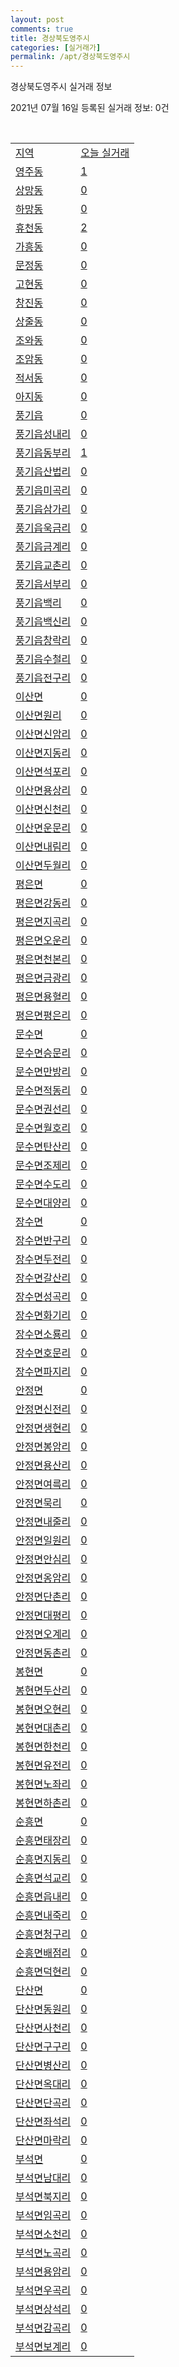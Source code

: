 ```yaml
---
layout: post
comments: true
title: 경상북도영주시
categories: [실거래가]
permalink: /apt/경상북도영주시
---
```


경상북도영주시 실거래 정보

2021년 07월 16일 등록된 실거래 정보: 0건

<script type="text/javascript">
  google.charts.load('current', {'packages':['corechart']});
  google.charts.setOnLoadCallback(drawChart);

  function drawChart() {
    var data = google.visualization.arrayToDataTable([['거래일', '매매', '전월세', '전매'], ['20-07', 39, 13, 3], ['20-08', 61, 9, 13], ['20-09', 65, 152, 9], ['20-10', 71, 128, 7], ['20-11', 50, 53, 12], ['20-12', 73, 27, 10], ['21-01', 60, 22, 11], ['21-02', 55, 20, 10], ['21-03', 80, 24, 16], ['21-04', 71, 8, 9], ['21-05', 56, 11, 17], ['21-06', 70, 12, 7], ['21-07', 15, 6, 4]]);

    var options = {
      title: '최근 1년간 유형별 거래량 추이',
      legend: { position: 'bottom' }
    };

    var chart = new google.visualization.LineChart(document.getElementById('columnchart_material'));
    chart.draw(data, (options));
  }
</script>

<div id="columnchart_material" style="width: 95%; margin-left: -35px"></div>
<br>
<table class="sortable">
  <tr>
    <td><a href="#">지역</a></td>
    <td><a href="#">오늘 실거래</a></td>
  </tr>

  
  <tr class="item">
    <td><a href="경상북도 영주시 영주동">영주동</a></td>
    <td><a href="경상북도 영주시 영주동">1</a></td>
  </tr>
    

  <tr class="item">
    <td><a href="경상북도 영주시 상망동">상망동</a></td>
    <td><a href="경상북도 영주시 상망동">0</a></td>
  </tr>
    

  <tr class="item">
    <td><a href="경상북도 영주시 하망동">하망동</a></td>
    <td><a href="경상북도 영주시 하망동">0</a></td>
  </tr>
    

  <tr class="item">
    <td><a href="경상북도 영주시 휴천동">휴천동</a></td>
    <td><a href="경상북도 영주시 휴천동">2</a></td>
  </tr>
    

  <tr class="item">
    <td><a href="경상북도 영주시 가흥동">가흥동</a></td>
    <td><a href="경상북도 영주시 가흥동">0</a></td>
  </tr>
    

  <tr class="item">
    <td><a href="경상북도 영주시 문정동">문정동</a></td>
    <td><a href="경상북도 영주시 문정동">0</a></td>
  </tr>
    

  <tr class="item">
    <td><a href="경상북도 영주시 고현동">고현동</a></td>
    <td><a href="경상북도 영주시 고현동">0</a></td>
  </tr>
    

  <tr class="item">
    <td><a href="경상북도 영주시 창진동">창진동</a></td>
    <td><a href="경상북도 영주시 창진동">0</a></td>
  </tr>
    

  <tr class="item">
    <td><a href="경상북도 영주시 상줄동">상줄동</a></td>
    <td><a href="경상북도 영주시 상줄동">0</a></td>
  </tr>
    

  <tr class="item">
    <td><a href="경상북도 영주시 조와동">조와동</a></td>
    <td><a href="경상북도 영주시 조와동">0</a></td>
  </tr>
    

  <tr class="item">
    <td><a href="경상북도 영주시 조암동">조암동</a></td>
    <td><a href="경상북도 영주시 조암동">0</a></td>
  </tr>
    

  <tr class="item">
    <td><a href="경상북도 영주시 적서동">적서동</a></td>
    <td><a href="경상북도 영주시 적서동">0</a></td>
  </tr>
    

  <tr class="item">
    <td><a href="경상북도 영주시 아지동">아지동</a></td>
    <td><a href="경상북도 영주시 아지동">0</a></td>
  </tr>
    

  <tr class="item">
    <td><a href="경상북도 영주시 풍기읍">풍기읍</a></td>
    <td><a href="경상북도 영주시 풍기읍">0</a></td>
  </tr>
    

  <tr class="item">
    <td><a href="경상북도 영주시 풍기읍 성내리">풍기읍성내리</a></td>
    <td><a href="경상북도 영주시 풍기읍 성내리">0</a></td>
  </tr>
    

  <tr class="item">
    <td><a href="경상북도 영주시 풍기읍 동부리">풍기읍동부리</a></td>
    <td><a href="경상북도 영주시 풍기읍 동부리">1</a></td>
  </tr>
    

  <tr class="item">
    <td><a href="경상북도 영주시 풍기읍 산법리">풍기읍산법리</a></td>
    <td><a href="경상북도 영주시 풍기읍 산법리">0</a></td>
  </tr>
    

  <tr class="item">
    <td><a href="경상북도 영주시 풍기읍 미곡리">풍기읍미곡리</a></td>
    <td><a href="경상북도 영주시 풍기읍 미곡리">0</a></td>
  </tr>
    

  <tr class="item">
    <td><a href="경상북도 영주시 풍기읍 삼가리">풍기읍삼가리</a></td>
    <td><a href="경상북도 영주시 풍기읍 삼가리">0</a></td>
  </tr>
    

  <tr class="item">
    <td><a href="경상북도 영주시 풍기읍 욱금리">풍기읍욱금리</a></td>
    <td><a href="경상북도 영주시 풍기읍 욱금리">0</a></td>
  </tr>
    

  <tr class="item">
    <td><a href="경상북도 영주시 풍기읍 금계리">풍기읍금계리</a></td>
    <td><a href="경상북도 영주시 풍기읍 금계리">0</a></td>
  </tr>
    

  <tr class="item">
    <td><a href="경상북도 영주시 풍기읍 교촌리">풍기읍교촌리</a></td>
    <td><a href="경상북도 영주시 풍기읍 교촌리">0</a></td>
  </tr>
    

  <tr class="item">
    <td><a href="경상북도 영주시 풍기읍 서부리">풍기읍서부리</a></td>
    <td><a href="경상북도 영주시 풍기읍 서부리">0</a></td>
  </tr>
    

  <tr class="item">
    <td><a href="경상북도 영주시 풍기읍 백리">풍기읍백리</a></td>
    <td><a href="경상북도 영주시 풍기읍 백리">0</a></td>
  </tr>
    

  <tr class="item">
    <td><a href="경상북도 영주시 풍기읍 백신리">풍기읍백신리</a></td>
    <td><a href="경상북도 영주시 풍기읍 백신리">0</a></td>
  </tr>
    

  <tr class="item">
    <td><a href="경상북도 영주시 풍기읍 창락리">풍기읍창락리</a></td>
    <td><a href="경상북도 영주시 풍기읍 창락리">0</a></td>
  </tr>
    

  <tr class="item">
    <td><a href="경상북도 영주시 풍기읍 수철리">풍기읍수철리</a></td>
    <td><a href="경상북도 영주시 풍기읍 수철리">0</a></td>
  </tr>
    

  <tr class="item">
    <td><a href="경상북도 영주시 풍기읍 전구리">풍기읍전구리</a></td>
    <td><a href="경상북도 영주시 풍기읍 전구리">0</a></td>
  </tr>
    

  <tr class="item">
    <td><a href="경상북도 영주시 이산면">이산면</a></td>
    <td><a href="경상북도 영주시 이산면">0</a></td>
  </tr>
    

  <tr class="item">
    <td><a href="경상북도 영주시 이산면 원리">이산면원리</a></td>
    <td><a href="경상북도 영주시 이산면 원리">0</a></td>
  </tr>
    

  <tr class="item">
    <td><a href="경상북도 영주시 이산면 신암리">이산면신암리</a></td>
    <td><a href="경상북도 영주시 이산면 신암리">0</a></td>
  </tr>
    

  <tr class="item">
    <td><a href="경상북도 영주시 이산면 지동리">이산면지동리</a></td>
    <td><a href="경상북도 영주시 이산면 지동리">0</a></td>
  </tr>
    

  <tr class="item">
    <td><a href="경상북도 영주시 이산면 석포리">이산면석포리</a></td>
    <td><a href="경상북도 영주시 이산면 석포리">0</a></td>
  </tr>
    

  <tr class="item">
    <td><a href="경상북도 영주시 이산면 용상리">이산면용상리</a></td>
    <td><a href="경상북도 영주시 이산면 용상리">0</a></td>
  </tr>
    

  <tr class="item">
    <td><a href="경상북도 영주시 이산면 신천리">이산면신천리</a></td>
    <td><a href="경상북도 영주시 이산면 신천리">0</a></td>
  </tr>
    

  <tr class="item">
    <td><a href="경상북도 영주시 이산면 운문리">이산면운문리</a></td>
    <td><a href="경상북도 영주시 이산면 운문리">0</a></td>
  </tr>
    

  <tr class="item">
    <td><a href="경상북도 영주시 이산면 내림리">이산면내림리</a></td>
    <td><a href="경상북도 영주시 이산면 내림리">0</a></td>
  </tr>
    

  <tr class="item">
    <td><a href="경상북도 영주시 이산면 두월리">이산면두월리</a></td>
    <td><a href="경상북도 영주시 이산면 두월리">0</a></td>
  </tr>
    

  <tr class="item">
    <td><a href="경상북도 영주시 평은면">평은면</a></td>
    <td><a href="경상북도 영주시 평은면">0</a></td>
  </tr>
    

  <tr class="item">
    <td><a href="경상북도 영주시 평은면 강동리">평은면강동리</a></td>
    <td><a href="경상북도 영주시 평은면 강동리">0</a></td>
  </tr>
    

  <tr class="item">
    <td><a href="경상북도 영주시 평은면 지곡리">평은면지곡리</a></td>
    <td><a href="경상북도 영주시 평은면 지곡리">0</a></td>
  </tr>
    

  <tr class="item">
    <td><a href="경상북도 영주시 평은면 오운리">평은면오운리</a></td>
    <td><a href="경상북도 영주시 평은면 오운리">0</a></td>
  </tr>
    

  <tr class="item">
    <td><a href="경상북도 영주시 평은면 천본리">평은면천본리</a></td>
    <td><a href="경상북도 영주시 평은면 천본리">0</a></td>
  </tr>
    

  <tr class="item">
    <td><a href="경상북도 영주시 평은면 금광리">평은면금광리</a></td>
    <td><a href="경상북도 영주시 평은면 금광리">0</a></td>
  </tr>
    

  <tr class="item">
    <td><a href="경상북도 영주시 평은면 용혈리">평은면용혈리</a></td>
    <td><a href="경상북도 영주시 평은면 용혈리">0</a></td>
  </tr>
    

  <tr class="item">
    <td><a href="경상북도 영주시 평은면 평은리">평은면평은리</a></td>
    <td><a href="경상북도 영주시 평은면 평은리">0</a></td>
  </tr>
    

  <tr class="item">
    <td><a href="경상북도 영주시 문수면">문수면</a></td>
    <td><a href="경상북도 영주시 문수면">0</a></td>
  </tr>
    

  <tr class="item">
    <td><a href="경상북도 영주시 문수면 승문리">문수면승문리</a></td>
    <td><a href="경상북도 영주시 문수면 승문리">0</a></td>
  </tr>
    

  <tr class="item">
    <td><a href="경상북도 영주시 문수면 만방리">문수면만방리</a></td>
    <td><a href="경상북도 영주시 문수면 만방리">0</a></td>
  </tr>
    

  <tr class="item">
    <td><a href="경상북도 영주시 문수면 적동리">문수면적동리</a></td>
    <td><a href="경상북도 영주시 문수면 적동리">0</a></td>
  </tr>
    

  <tr class="item">
    <td><a href="경상북도 영주시 문수면 권선리">문수면권선리</a></td>
    <td><a href="경상북도 영주시 문수면 권선리">0</a></td>
  </tr>
    

  <tr class="item">
    <td><a href="경상북도 영주시 문수면 월호리">문수면월호리</a></td>
    <td><a href="경상북도 영주시 문수면 월호리">0</a></td>
  </tr>
    

  <tr class="item">
    <td><a href="경상북도 영주시 문수면 탄산리">문수면탄산리</a></td>
    <td><a href="경상북도 영주시 문수면 탄산리">0</a></td>
  </tr>
    

  <tr class="item">
    <td><a href="경상북도 영주시 문수면 조제리">문수면조제리</a></td>
    <td><a href="경상북도 영주시 문수면 조제리">0</a></td>
  </tr>
    

  <tr class="item">
    <td><a href="경상북도 영주시 문수면 수도리">문수면수도리</a></td>
    <td><a href="경상북도 영주시 문수면 수도리">0</a></td>
  </tr>
    

  <tr class="item">
    <td><a href="경상북도 영주시 문수면 대양리">문수면대양리</a></td>
    <td><a href="경상북도 영주시 문수면 대양리">0</a></td>
  </tr>
    

  <tr class="item">
    <td><a href="경상북도 영주시 장수면">장수면</a></td>
    <td><a href="경상북도 영주시 장수면">0</a></td>
  </tr>
    

  <tr class="item">
    <td><a href="경상북도 영주시 장수면 반구리">장수면반구리</a></td>
    <td><a href="경상북도 영주시 장수면 반구리">0</a></td>
  </tr>
    

  <tr class="item">
    <td><a href="경상북도 영주시 장수면 두전리">장수면두전리</a></td>
    <td><a href="경상북도 영주시 장수면 두전리">0</a></td>
  </tr>
    

  <tr class="item">
    <td><a href="경상북도 영주시 장수면 갈산리">장수면갈산리</a></td>
    <td><a href="경상북도 영주시 장수면 갈산리">0</a></td>
  </tr>
    

  <tr class="item">
    <td><a href="경상북도 영주시 장수면 성곡리">장수면성곡리</a></td>
    <td><a href="경상북도 영주시 장수면 성곡리">0</a></td>
  </tr>
    

  <tr class="item">
    <td><a href="경상북도 영주시 장수면 화기리">장수면화기리</a></td>
    <td><a href="경상북도 영주시 장수면 화기리">0</a></td>
  </tr>
    

  <tr class="item">
    <td><a href="경상북도 영주시 장수면 소룡리">장수면소룡리</a></td>
    <td><a href="경상북도 영주시 장수면 소룡리">0</a></td>
  </tr>
    

  <tr class="item">
    <td><a href="경상북도 영주시 장수면 호문리">장수면호문리</a></td>
    <td><a href="경상북도 영주시 장수면 호문리">0</a></td>
  </tr>
    

  <tr class="item">
    <td><a href="경상북도 영주시 장수면 파지리">장수면파지리</a></td>
    <td><a href="경상북도 영주시 장수면 파지리">0</a></td>
  </tr>
    

  <tr class="item">
    <td><a href="경상북도 영주시 안정면">안정면</a></td>
    <td><a href="경상북도 영주시 안정면">0</a></td>
  </tr>
    

  <tr class="item">
    <td><a href="경상북도 영주시 안정면 신전리">안정면신전리</a></td>
    <td><a href="경상북도 영주시 안정면 신전리">0</a></td>
  </tr>
    

  <tr class="item">
    <td><a href="경상북도 영주시 안정면 생현리">안정면생현리</a></td>
    <td><a href="경상북도 영주시 안정면 생현리">0</a></td>
  </tr>
    

  <tr class="item">
    <td><a href="경상북도 영주시 안정면 봉암리">안정면봉암리</a></td>
    <td><a href="경상북도 영주시 안정면 봉암리">0</a></td>
  </tr>
    

  <tr class="item">
    <td><a href="경상북도 영주시 안정면 용산리">안정면용산리</a></td>
    <td><a href="경상북도 영주시 안정면 용산리">0</a></td>
  </tr>
    

  <tr class="item">
    <td><a href="경상북도 영주시 안정면 여륵리">안정면여륵리</a></td>
    <td><a href="경상북도 영주시 안정면 여륵리">0</a></td>
  </tr>
    

  <tr class="item">
    <td><a href="경상북도 영주시 안정면 묵리">안정면묵리</a></td>
    <td><a href="경상북도 영주시 안정면 묵리">0</a></td>
  </tr>
    

  <tr class="item">
    <td><a href="경상북도 영주시 안정면 내줄리">안정면내줄리</a></td>
    <td><a href="경상북도 영주시 안정면 내줄리">0</a></td>
  </tr>
    

  <tr class="item">
    <td><a href="경상북도 영주시 안정면 일원리">안정면일원리</a></td>
    <td><a href="경상북도 영주시 안정면 일원리">0</a></td>
  </tr>
    

  <tr class="item">
    <td><a href="경상북도 영주시 안정면 안심리">안정면안심리</a></td>
    <td><a href="경상북도 영주시 안정면 안심리">0</a></td>
  </tr>
    

  <tr class="item">
    <td><a href="경상북도 영주시 안정면 옹암리">안정면옹암리</a></td>
    <td><a href="경상북도 영주시 안정면 옹암리">0</a></td>
  </tr>
    

  <tr class="item">
    <td><a href="경상북도 영주시 안정면 단촌리">안정면단촌리</a></td>
    <td><a href="경상북도 영주시 안정면 단촌리">0</a></td>
  </tr>
    

  <tr class="item">
    <td><a href="경상북도 영주시 안정면 대평리">안정면대평리</a></td>
    <td><a href="경상북도 영주시 안정면 대평리">0</a></td>
  </tr>
    

  <tr class="item">
    <td><a href="경상북도 영주시 안정면 오계리">안정면오계리</a></td>
    <td><a href="경상북도 영주시 안정면 오계리">0</a></td>
  </tr>
    

  <tr class="item">
    <td><a href="경상북도 영주시 안정면 동촌리">안정면동촌리</a></td>
    <td><a href="경상북도 영주시 안정면 동촌리">0</a></td>
  </tr>
    

  <tr class="item">
    <td><a href="경상북도 영주시 봉현면">봉현면</a></td>
    <td><a href="경상북도 영주시 봉현면">0</a></td>
  </tr>
    

  <tr class="item">
    <td><a href="경상북도 영주시 봉현면 두산리">봉현면두산리</a></td>
    <td><a href="경상북도 영주시 봉현면 두산리">0</a></td>
  </tr>
    

  <tr class="item">
    <td><a href="경상북도 영주시 봉현면 오현리">봉현면오현리</a></td>
    <td><a href="경상북도 영주시 봉현면 오현리">0</a></td>
  </tr>
    

  <tr class="item">
    <td><a href="경상북도 영주시 봉현면 대촌리">봉현면대촌리</a></td>
    <td><a href="경상북도 영주시 봉현면 대촌리">0</a></td>
  </tr>
    

  <tr class="item">
    <td><a href="경상북도 영주시 봉현면 한천리">봉현면한천리</a></td>
    <td><a href="경상북도 영주시 봉현면 한천리">0</a></td>
  </tr>
    

  <tr class="item">
    <td><a href="경상북도 영주시 봉현면 유전리">봉현면유전리</a></td>
    <td><a href="경상북도 영주시 봉현면 유전리">0</a></td>
  </tr>
    

  <tr class="item">
    <td><a href="경상북도 영주시 봉현면 노좌리">봉현면노좌리</a></td>
    <td><a href="경상북도 영주시 봉현면 노좌리">0</a></td>
  </tr>
    

  <tr class="item">
    <td><a href="경상북도 영주시 봉현면 하촌리">봉현면하촌리</a></td>
    <td><a href="경상북도 영주시 봉현면 하촌리">0</a></td>
  </tr>
    

  <tr class="item">
    <td><a href="경상북도 영주시 순흥면">순흥면</a></td>
    <td><a href="경상북도 영주시 순흥면">0</a></td>
  </tr>
    

  <tr class="item">
    <td><a href="경상북도 영주시 순흥면 태장리">순흥면태장리</a></td>
    <td><a href="경상북도 영주시 순흥면 태장리">0</a></td>
  </tr>
    

  <tr class="item">
    <td><a href="경상북도 영주시 순흥면 지동리">순흥면지동리</a></td>
    <td><a href="경상북도 영주시 순흥면 지동리">0</a></td>
  </tr>
    

  <tr class="item">
    <td><a href="경상북도 영주시 순흥면 석교리">순흥면석교리</a></td>
    <td><a href="경상북도 영주시 순흥면 석교리">0</a></td>
  </tr>
    

  <tr class="item">
    <td><a href="경상북도 영주시 순흥면 읍내리">순흥면읍내리</a></td>
    <td><a href="경상북도 영주시 순흥면 읍내리">0</a></td>
  </tr>
    

  <tr class="item">
    <td><a href="경상북도 영주시 순흥면 내죽리">순흥면내죽리</a></td>
    <td><a href="경상북도 영주시 순흥면 내죽리">0</a></td>
  </tr>
    

  <tr class="item">
    <td><a href="경상북도 영주시 순흥면 청구리">순흥면청구리</a></td>
    <td><a href="경상북도 영주시 순흥면 청구리">0</a></td>
  </tr>
    

  <tr class="item">
    <td><a href="경상북도 영주시 순흥면 배점리">순흥면배점리</a></td>
    <td><a href="경상북도 영주시 순흥면 배점리">0</a></td>
  </tr>
    

  <tr class="item">
    <td><a href="경상북도 영주시 순흥면 덕현리">순흥면덕현리</a></td>
    <td><a href="경상북도 영주시 순흥면 덕현리">0</a></td>
  </tr>
    

  <tr class="item">
    <td><a href="경상북도 영주시 단산면">단산면</a></td>
    <td><a href="경상북도 영주시 단산면">0</a></td>
  </tr>
    

  <tr class="item">
    <td><a href="경상북도 영주시 단산면 동원리">단산면동원리</a></td>
    <td><a href="경상북도 영주시 단산면 동원리">0</a></td>
  </tr>
    

  <tr class="item">
    <td><a href="경상북도 영주시 단산면 사천리">단산면사천리</a></td>
    <td><a href="경상북도 영주시 단산면 사천리">0</a></td>
  </tr>
    

  <tr class="item">
    <td><a href="경상북도 영주시 단산면 구구리">단산면구구리</a></td>
    <td><a href="경상북도 영주시 단산면 구구리">0</a></td>
  </tr>
    

  <tr class="item">
    <td><a href="경상북도 영주시 단산면 병산리">단산면병산리</a></td>
    <td><a href="경상북도 영주시 단산면 병산리">0</a></td>
  </tr>
    

  <tr class="item">
    <td><a href="경상북도 영주시 단산면 옥대리">단산면옥대리</a></td>
    <td><a href="경상북도 영주시 단산면 옥대리">0</a></td>
  </tr>
    

  <tr class="item">
    <td><a href="경상북도 영주시 단산면 단곡리">단산면단곡리</a></td>
    <td><a href="경상북도 영주시 단산면 단곡리">0</a></td>
  </tr>
    

  <tr class="item">
    <td><a href="경상북도 영주시 단산면 좌석리">단산면좌석리</a></td>
    <td><a href="경상북도 영주시 단산면 좌석리">0</a></td>
  </tr>
    

  <tr class="item">
    <td><a href="경상북도 영주시 단산면 마락리">단산면마락리</a></td>
    <td><a href="경상북도 영주시 단산면 마락리">0</a></td>
  </tr>
    

  <tr class="item">
    <td><a href="경상북도 영주시 부석면">부석면</a></td>
    <td><a href="경상북도 영주시 부석면">0</a></td>
  </tr>
    

  <tr class="item">
    <td><a href="경상북도 영주시 부석면 남대리">부석면남대리</a></td>
    <td><a href="경상북도 영주시 부석면 남대리">0</a></td>
  </tr>
    

  <tr class="item">
    <td><a href="경상북도 영주시 부석면 북지리">부석면북지리</a></td>
    <td><a href="경상북도 영주시 부석면 북지리">0</a></td>
  </tr>
    

  <tr class="item">
    <td><a href="경상북도 영주시 부석면 임곡리">부석면임곡리</a></td>
    <td><a href="경상북도 영주시 부석면 임곡리">0</a></td>
  </tr>
    

  <tr class="item">
    <td><a href="경상북도 영주시 부석면 소천리">부석면소천리</a></td>
    <td><a href="경상북도 영주시 부석면 소천리">0</a></td>
  </tr>
    

  <tr class="item">
    <td><a href="경상북도 영주시 부석면 노곡리">부석면노곡리</a></td>
    <td><a href="경상북도 영주시 부석면 노곡리">0</a></td>
  </tr>
    

  <tr class="item">
    <td><a href="경상북도 영주시 부석면 용암리">부석면용암리</a></td>
    <td><a href="경상북도 영주시 부석면 용암리">0</a></td>
  </tr>
    

  <tr class="item">
    <td><a href="경상북도 영주시 부석면 우곡리">부석면우곡리</a></td>
    <td><a href="경상북도 영주시 부석면 우곡리">0</a></td>
  </tr>
    

  <tr class="item">
    <td><a href="경상북도 영주시 부석면 상석리">부석면상석리</a></td>
    <td><a href="경상북도 영주시 부석면 상석리">0</a></td>
  </tr>
    

  <tr class="item">
    <td><a href="경상북도 영주시 부석면 감곡리">부석면감곡리</a></td>
    <td><a href="경상북도 영주시 부석면 감곡리">0</a></td>
  </tr>
    

  <tr class="item">
    <td><a href="경상북도 영주시 부석면 보계리">부석면보계리</a></td>
    <td><a href="경상북도 영주시 부석면 보계리">0</a></td>
  </tr>
    


</table>


    
